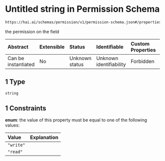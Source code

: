 # Untitled string in Permission Schema

```txt
https://hai.ai/schemas/permission/v1/permission-schema.json#/properties/fields/items/items/1
```

the permission on the field

| Abstract            | Extensible | Status         | Identifiable            | Custom Properties | Additional Properties | Access Restrictions | Defined In                                                                                            |
| :------------------ | :--------- | :------------- | :---------------------- | :---------------- | :-------------------- | :------------------ | :---------------------------------------------------------------------------------------------------- |
| Can be instantiated | No         | Unknown status | Unknown identifiability | Forbidden         | Allowed               | none                | [permission.schema.json\*](../../schemas/permission/v1/permission.schema.json "open original schema") |

## 1 Type

`string`

## 1 Constraints

**enum**: the value of this property must be equal to one of the following values:

| Value     | Explanation |
| :-------- | :---------- |
| `"write"` |             |
| `"read"`  |             |
